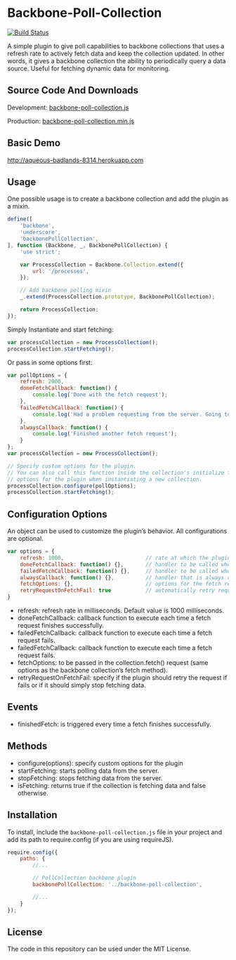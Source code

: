 Backbone-Poll-Collection
==============
[![Build Status](https://travis-ci.org/pedrocatre/backbone-poll-collection.png)](https://travis-ci.org/pedrocatre/backbone-poll-collection)

A simple plugin to give poll capabilities to backbone collections that uses a refresh rate to actively fetch data and keep the collection updated. In other words, it gives a backbone collection the ability to periodically query a data source.
Useful for fetching dynamic data for monitoring.

## Source Code And Downloads

Development: [backbone-poll-collection.js](https://raw.github.com/pedrocatre/backbone-poll-collection/master/dist/backbone-poll-collection.js)

Production: [backbone-poll-collection.min.js](https://raw.github.com/pedrocatre/backbone-poll-collection/master/dist/backbone-poll-collection.min.js)

## Basic Demo

http://aqueous-badlands-8314.herokuapp.com

## Usage

One possible usage is to create a backbone collection and add the plugin as a mixin.

```javascript
define([
    'backbone',
    'underscore',
    'backbonePollCollection',
], function (Backbone, _, BackbonePollCollection) {
    'use strict';

    var ProcessCollection = Backbone.Collection.extend({
        url: '/processes',
    });

    // Add backbone polling mixin
    _.extend(ProcessCollection.prototype, BackbonePollCollection);

    return ProcessCollection;
});
```

Simply Instantiate and start fetching:

```javascript
var processCollection = new ProcessCollection();
processCollection.startFetching();
```

Or pass in some options first:

```javascript
var pollOptions = {
    refresh: 2000,
    doneFetchCallback: function() {
        console.log('Done with the fetch request');
    },
    failedFetchCallback: function() {
        console.log('Had a problem requesting from the server. Going to keep trying.');
    },
    alwaysCallback: function() {
        console.log('Finished another fetch request');
    }
};
var processCollection = new ProcessCollection();

// Specify custom options for the plugin.
// You can also call this function inside the collection's initialize function and pass the
// options for the plugin when instantiating a new collection.
processCollection.configure(pollOptions);
processCollection.startFetching();
```

## Configuration Options

An object can be used to customize the plugin’s behavior. All configurations are optional.

```javascript
var options = {
    refresh: 1000,                          // rate at which the plugin fetches data
    doneFetchCallback: function() {},       // handler to be called when the Deferred object is resolved
    failedFetchCallback: function() {},     // handler to be called when the Deferred object is rejected
    alwaysCallback: function() {},          // handler that is always called when the fetch request finishes
    fetchOptions: {},                       // options for the fetch request
    retryRequestOnFetchFail: true           // automatically retry request on fetch failure
}
```

* refresh: refresh rate in milliseconds. Default value is 1000 milliseconds.
* doneFetchCallback: callback function to execute each time a fetch request finishes successfully.
* failedFetchCallback: callback function to execute each time a fetch request fails.
* failedFetchCallback: callback function to execute each time a fetch request fails.
* fetchOptions: to be passed in the collection.fetch() request (same options as the backbone collection’s fetch method).
* retryRequestOnFetchFail: specify if the plugin should retry the request if fails or if it should simply stop fetching data.

## Events

* finishedFetch: is triggered every time a fetch finishes successfully.

## Methods

* configure(options): specify custom options for the plugin
* startFetching: starts polling data from the server.
* stopFetching: stops fetching data from the server.
* isFetching: returns true if the collection is fetching data and false otherwise.

## Installation

To install, include the `backbone-poll-collection.js` file in your project and add its path to require.config (if you are using requireJS).

```javascript
require.config({
    paths: {
        //...

        // PollCollection backbone plugin
        backbonePollCollection: '../backbone-poll-collection',

        //...
    }
});
```

## License

The code in this repository can be used under the MIT License.
